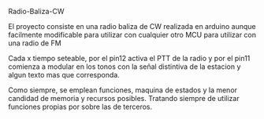 Radio-Baliza-CW

El proyecto consiste en una radio baliza de CW realizada en arduino aunque facilmente modificable para utilizar con cualquier otro MCU para utilizar con una radio de FM

Cada x tiempo seteable, por el pin12 activa el PTT de la radio y por el pin11 comienza a modular en los tonos con la señal distintiva de la estacion y algun texto mas que corresponda.

Como siempre, se emplean funciones, maquina de estados y la menor candidad de memoria y recursos posibles. Tratando siempre de utilizar funciones propias por sobre las de terceros.

